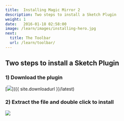 ```yaml
---
title:  Installing Magic Mirror 2
description: Two steps to install a Sketch Plugin
weight: 1
date:   2016-01-18 02:58:00
image: /learn/images/installing-hero.jpg
next: 
  title: The Toolbar
  url: /learn/toolbar/
---
```


## Two steps to install a Sketch Plugin

### 1) Download the plugin  

[![](../images/installing-download.png)]({{ site.downloadurl }}/latest)

### 2) Extract the file and double click to install  
![](../images/installing-extract.png)  
